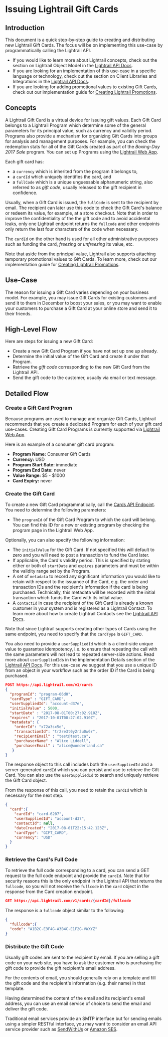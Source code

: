 # Issuing Lightrail Gift Cards

## Introduction

This document is a quick step-by-step guide to creating and distributing new Lightrail Gift Cards. The focus will be on implementing this use-case by programmatically calling the Lightrail API. 

- If you would like to learn more about Lightrail concepts, check out the section on Lightrail Object Model in the [Lightrail API Docs](https://www.lightrail.com/docs/).
- If you are looking for an implementation of this use-case in a specific language or technology, check out the section on Client Libraries and Integrations in the [Lightrail API Docs](https://www.lightrail.com/docs/).
- If you are looking for adding promotional values to existing Gift Cards, check out our implementation guide for [Creating Lightrail Promotions](https://github.com/Giftbit/Lightrail-API-Docs/blob/master/use-cases/promotions.md).

## Concepts

A Lightrail Gift Card is a virtual device for issuing gift values. Each Gift Card belongs to a Lightrail Program which determine some of the general parameters for its principal value, such as currency and validity period. Programs also provide a mechanism for organizing Gift Cards into groups for analysis and management purposes. For example, you can check the redemption stats for all of the Gift Cards created as part of the _Boxing-Day 2017 Sale_ program. You can set up Programs using the [Lightrail Web App](https://www.lightrail.com/app/).

Each gift card has:

-  a `currency` which is inherited from the program it belongs to, 
-  a `cardId` which uniquely identifies the card, and
-  a `fullCode` which is a unique unguessable alphanumeric string, also referred to as _gift code_, usually released to the gift recipient in confidence. 

Usually, when a Gift Card is issued, the `fullCode` is sent to the recipient by email. The recipient can later use this code to check the Gift Card's balance or redeem its value, for example, at a store checkout. Note that in order to improve the confidentiality of the the gift code and to avoid accidental leaks, only one Lightrail endpoint returns the `fullcode` and other endpoints only return the last four characters of the code when necessary.

The `cardId` on the other hand is used for all other administrative purposes such as funding the card, _freezing_ or _unfreezing_ its value, etc.

Note that aside from the principal value, Lightrail also supports attaching temporary promotional values to Gift Cards. To learn more, check out our implementation guide for [Creating Lightrail Promotions](https://github.com/Giftbit/Lightrail-API-Docs/blob/master/use-cases/promotions.md).

## Use-Case

The reason for issuing a Gift Card varies depending on your business model. For example, you may issue Gift Cards for existing customers and send it to them in December to boost your sales, or you may want to enable your customers to purchase a Gift Card at your online store and send it to their friends.

## High-Level Flow

Here are steps for issuing a new Gift Card:

- Create a new Gift Card Program if you have not set up one up already.
- Determine the initial value of the Gift Card and create it under that Program.
- Retrieve the _gift code_ corresponding to the new Gift Card from the Lightrail API.
- Send the gift code to the customer, usually via email or text message.

## Detailed Flow

### Create a Gift Card Program

Because programs are used to manage and organize Gift Cards, Lightrail recommends that you create a dedicated Program for each of your gift card use-cases. Creating Gift Card Programs is currently supported via [Lightrail Web App](https://www.lightrail.com/app/).

Here is an example of a consumer gift card program:

- **Program Name:** Consumer Gift Cards
- **Currency:** USD 
- **Program Start Sate:** immediate
- **Program End Date:** never
- **Value Range:** $5 - $1000
- **Card Expiry:** never

### Create the Gift Card

To create a new Gift Card programmatically, call the [Cards API Endpoint](#creating-a-new-gift-card). You need to determine the following parameters: 

- The `programId` of the Gift Card Program to which the card will belong. You can find this ID for a new or existing program by checking the program page in the Lightrail Web App.

Optionally, you can also specify the following information:

- The `initialValue` for the Gift Card. If not specified this will default to zero and you will need to post a transaction to fund the Card later. 
- If applicable, the Card's validity period. This is specified by stating either or both of `startDate` and `expires` parameters and must be within the validity range set by the Program.
- A set of `metadata` to record any significant information you would like to retain with respect to the issuance of the Card, e.g. the order and transaction IDs and the recipient's information if the card is being purchased. Technically, this metadata will be recorded with the initial transaction which funds the Card with its initial value.
- A `contactId` in case the recipient of the Gift Card is already a known customer in your system and is registered as a Lightrail Contact. To learn more about how to create Lightrail Contacts see the [Lightrail API Docs](https://www.lightrail.com/docs/).

Note that since Lightrail supports creating other types of Cards using the same endpoint, you need to specify that the `cardType` is `GIFT_CARD`. 

You also need to provide a `userSuppliedId` which is a client-side unique value to guarantee idempotency, i.e. to ensure that repeating the call with the same parameters will not lead to repeated server-side actions. Read more about `userSuppliedId`s in the Implementation Details section of the [Lightrail API Docs](https://www.lightrail.com/docs/). For this use-case we suggest that you use a unique ID from an object in your workflow such as the order ID if the Card is being purchased.

```json
POST https://api.lightrail.com/v1/cards
{
  "programId": "program-06d0",
  "cardType" : "GIFT_CARD",
  "userSuppliedId": "account-d37e",
  "initialValue" : 5000,
  "startDate" : "2017-08-01T00:27:02.910Z",
  "expires" : "2017-10-01T00:27:02.910Z", 
  "metadata": {
    "orderId": "x72a3sx5e",
    "transactionId": "tr2re3t0y2r3u0w6r",
    "recipientEmail" : "test@test.ca",
    "purchaserName" : "Alice Liddell",
    "purchaserEmail" : "alice@wonderland.ca"
   }
}
```

The response object to this call includes both the `userSuppliedId` and a server-generated `cardId` which you can persist and use to retrieve the Gift Card. You can also use the `userSuppliedId` to search and uniquely retrieve the Gift Card object.

From the response of this call, you need to retain the `cardId` which is necessary for the next step.

```json
{
  "card":{
    "cardId": "card-6207",
    "userSuppliedId": "account-d37",
    "contactId": null,
    "dateCreated": "2017-08-01T22:15:42.123Z",
    "cardType": "GIFT_CARD",
    "currency": "USD"
  }
}
```


### Retrieve the Card's Full Code

To retrieve the full code corresponding to a card, you can send a GET request to the full code endpoint and provide the `cardId`. Note that for security reasons this is the only endpoint in the Lightrail API that returns the `fullcode`, so you will not receive the `fullcode` in the `card` object in the response from the Card creation endpoint.  

```json
GET https://api.lightrail.com/v1/cards/{cardId}/fullcode
```

The response is a `fullcode` object similar to the following:

```json
{
  "fullcode":{
  "code": "A1B2C-E3F4G-A3B4C-E1F2G-VWXYZ"
}
```

### Distribute the Gift Code

Usually gift codes are sent to the recipient by email. If you are selling a gift code on your web site, you have to ask the customer who is purchasing the gift code to provide the gift recipient's email address.

For the contents of email, you should generally rely on a template and fill the gift code and the recipient's information (e.g. their name) in that template. 

Having determined the content of the email and its recipient's email address, you can use an email service of choice to send the email and deliver the gift code. 

Traditional email services provide an SMTP interface but for sending emails using a simpler RESTful interface, you may want to consider an email API service provider such as [SendWithUs](https://www.sendwithus.com/docs/quickstart) or [Amazon SES](http://docs.aws.amazon.com/ses/latest/DeveloperGuide/sending-email.html).
